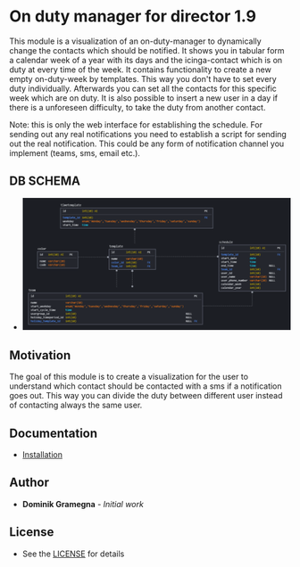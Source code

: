 # On duty manager for director 1.9

This module is a visualization of an on-duty-manager to dynamically change the contacts which should be notified. It shows you in tabular form a calendar week of a year with its days and the icinga-contact which is on duty at every time of the week.
It contains functionality to create a new empty on-duty-week by templates. This way you don't have to set every duty individually. Afterwards you can set all the contacts for this specific week which are on duty.
It is also possible to insert a new user in a day if there is a unforeseen difficulty, to take the duty from another contact.

Note: this is only the web interface for establishing the schedule. For sending out any real notifications you need to establish a script for sending out the real notification. This could be any form of notification channel you implement (teams, sms, email etc.).

## DB SCHEMA
* ![Db schema](etc/schema/db_schema.png)

## Motivation
The goal of this module is to create a visualization for the user to understand which contact should be contacted with a sms if a notification goes out. This way you can divide the duty between different user instead of contacting always the same user.

## Documentation 
* [Installation](doc/01-Installation.md)

## Author

* **Dominik Gramegna** - *Initial work*

## License

* See the [LICENSE](LICENSE) for details
